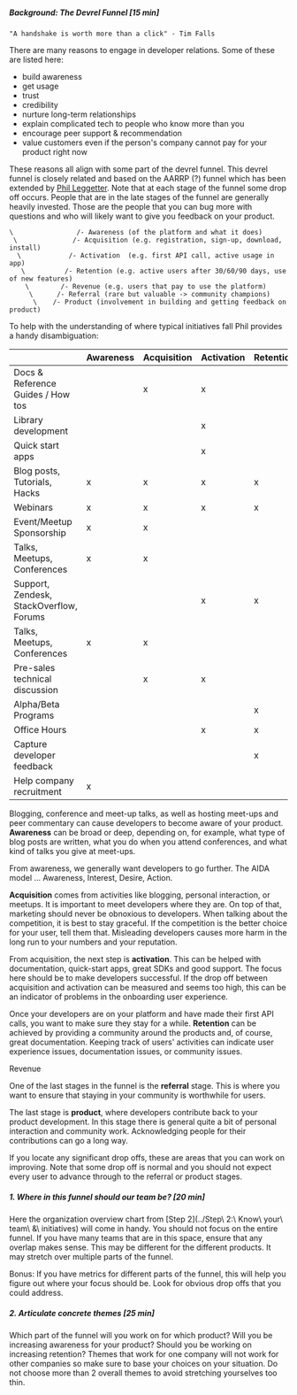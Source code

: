 ##### Background: The Devrel Funnel [15 min]

```
"A handshake is worth more than a click" - Tim Falls
```
There are many reasons to engage in developer relations. Some of these are listed here:
- build awareness
- get usage
- trust
- credibility
- nurture long-term relationships
- explain complicated tech to people who know more than you
- encourage peer support & recommendation
- value customers even if the person's company cannot pay for your product right now

These reasons all align with some part of the devrel funnel. This devrel funnel is closely related and based on the AARRP (?) funnel which has been extended by [Phil Leggetter](https://www.leggetter.co.uk/2016/02/03/defining-developer-relations.html). Note that at each stage of the funnel some drop off occurs. People that are in the late stages of the funnel are generally heavily invested. Those are the people that you can bug more with questions and who will likely want to give you feedback on your product.

```
\                /- Awareness (of the platform and what it does)
 \              /- Acquisition (e.g. registration, sign-up, download, install)
  \            /- Activation  (e.g. first API call, active usage in app)
   \          /- Retention (e.g. active users after 30/60/90 days, use of new features)
    \        /- Revenue (e.g. users that pay to use the platform)
     \      /- Referral (rare but valuable -> community champions)
      \    /- Product (involvement in building and getting feedback on product)
```

To help with the understanding of where typical initiatives fall Phil provides a handy disambiguation:

|  | Awareness  | Acquisition | Activation | Retention | Revenue | Referral | Product |
|-|-|-|-|-|-|-|-|
| Docs & Reference Guides / How tos | | x | x | | | | x |  
| Library development | | | x | | | | x |  
| Quick start apps | | | x | | | | x |  
| Blog posts, Tutorials, Hacks | x | x | x | x | | | |  
| Webinars | x | x | x | x | | | |  
| Event/Meetup Sponsorship | x | x | | | | | |  
| Talks, Meetups, Conferences | x | x | | | | | |  
| Support, Zendesk, StackOverflow, Forums| | | x | x | | | x |  
| Talks, Meetups, Conferences | x | x | | | | | | |
| Pre-sales technical discussion| | x | x | | | | | |
| Alpha/Beta Programs | | | | x | | | | x |
| Office Hours | | | x | x | | | | |
| Capture developer feedback | | | | x | | | | x |
| Help company recruitment | x | | | | | | | |

Blogging, conference and meet-up talks, as well as hosting meet-ups and peer commentary can cause developers to become aware of your product. **Awareness** can be broad or deep, depending on, for example, what type of blog posts are written, what you do when you attend conferences, and what kind of talks you give at meet-ups.

From awareness, we generally want developers to go further. The AIDA model ... Awareness, Interest, Desire, Action.

**Acquisition** comes from activities like blogging, personal interaction, or meetups. It is important to meet developers where they are. On top of that, marketing should never be obnoxious to developers. When talking about the competition, it is best to stay graceful. If the competition is the better choice for your user, tell them that. Misleading developers causes more harm in the long run to your numbers and your reputation.

From acquisition, the next step is **activation**. This can be helped with documentation, quick-start apps, great SDKs and good support. The focus here should be to make developers successful. If the drop off between acquisition and activation can be measured and seems too high, this can be an indicator of problems in the onboarding user experience.

Once your developers are on your platform and have made their first API calls, you want to make sure they stay for a while. **Retention** can be achieved by providing a community around the products and, of course, great documentation. Keeping track of users' activities can indicate user experience issues, documentation issues, or community issues.

Revenue

One of the last stages in the funnel is the **referral** stage. This is where you want to ensure that staying in your community is worthwhile for users. 

The last stage is **product**, where developers contribute back to your product development. In this stage there is general quite a bit of personal interaction and community work. Acknowledging people for their contributions can go a long way.

If you locate any significant drop offs, these are areas that you can work on improving. Note that some drop off is normal and you should not expect every user to advance through to the referral or product stages.

##### 1. Where in this funnel should our team be? [20 min]

Here the organization overview chart from [Step 2](../Step\ 2:\ Know\ your\ team\ \&\ initiatives) will come in handy. You should not focus on the entire funnel. If you have many teams that are in this space, ensure that any overlap makes sense. This may be different for the different products. It may stretch over multiple parts of the funnel.

Bonus: If you have metrics for different parts of the funnel, this will help you figure out where your focus should be. Look for obvious drop offs that you could address.

##### 2. Articulate concrete themes [25 min]

Which part of the funnel will you work on for which product? Will you be increasing awareness for your product? Should you be working on increasing retention? Themes that work for one company will not work for other companies so make sure to base your choices on your situation. Do not choose more than 2 overall themes to avoid stretching yourselves too thin.
